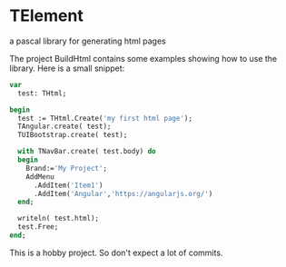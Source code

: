 TElement
========

a pascal library for generating html pages

The project BuildHtml contains some examples showing how
to use the library.
Here is a small snippet:
```pascal
var
  test: THtml;

begin
  test := THtml.Create('my first html page');
  TAngular.create( test);
  TUIBootstrap.create( test);

  with TNavBar.create( test.body) do
  begin
    Brand:='My Project';
    AddMenu
      .AddItem('Item1')
      .AddItem('Angular','https://angularjs.org/')
  end;

  writeln( test.html);
  test.Free;
end;
```
      
This is a hobby project. So don't expect a lot of commits.
